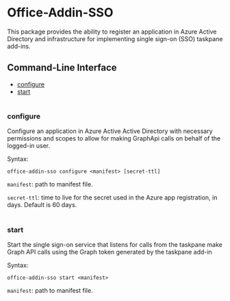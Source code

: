 # Office-Addin-SSO

This package provides the ability to register an application in Azure Active Directory and infrastructure for implementing single sign-on (SSO) taskpane add-ins.

## Command-Line Interface
* [configure](#configure)
* [start](#start)

#

### configure
Configure an application in Azure Active Active Directory with necessary permissions and scopes to allow for making GraphApi calls on behalf of the logged-in user.

Syntax:

`office-addin-sso configure <manifest> [secret-ttl]`

`manifest`: path to manifest file.

`secret-ttl`: time to live for the secret used in the Azure app registration, in days. Default is 60 days.

#

### start
Start the single sign-on service that listens for calls from the taskpane make Graph API calls using the Graph token generated by the taskpane add-in

Syntax:

`office-addin-sso start <manifest>`

`manifest`: path to manifest file. 


